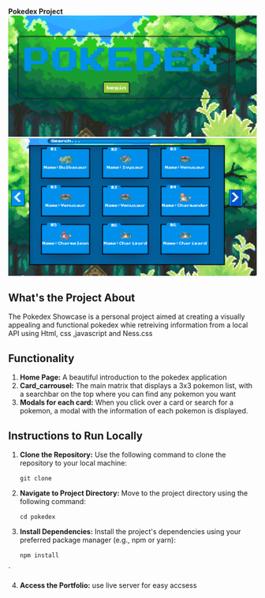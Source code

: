   
**Pokedex Project**
<img src='previews/preview1.png'>
<img src='previews/preview2.png'>
## What's the Project About

The Pokedex Showcase is a personal project aimed at creating a visually appealing and functional pokedex whie retreiving information from a local API using Html, css ,javascript and Ness.css

## Functionality

1. **Home Page:** A beautiful introduction to the pokedex application
2. **Card_carrousel:** The main matrix that displays a 3x3 pokemon list, with a searchbar on the top where you can find any pokemon you want
3. **Modals for each card:** When you click over a card or search for a pokemon, a modal with the information of each pokemon is displayed.

## Instructions to Run Locally

1. **Clone the Repository:** Use the following command to clone the repository to your local machine:
   ```
   git clone
   ```

2. **Navigate to Project Directory:** Move to the project directory using the following command:
   ```
   cd pokedex
   ```

3. **Install Dependencies:** Install the project's dependencies using your preferred package manager (e.g., npm or yarn):
   ```
   npm install
   ```
`

4. **Access the Portfolio:**  use live server for easy accsess
